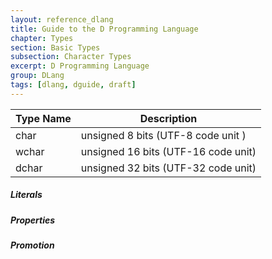 ```yaml
---
layout: reference_dlang
title: Guide to the D Programming Language
chapter: Types
section: Basic Types
subsection: Character Types
excerpt: D Programming Language
group: DLang
tags: [dlang, dguide, draft]
---
```


| Type Name | Description |
|-----------|-------------|
| char      | unsigned 8 bits (UTF-8 code unit ) |
| wchar     | unsigned 16 bits (UTF-16 code unit) |
| dchar     | unsigned 32 bits (UTF-32 code unit) |

##### Literals

##### Properties

##### Promotion
